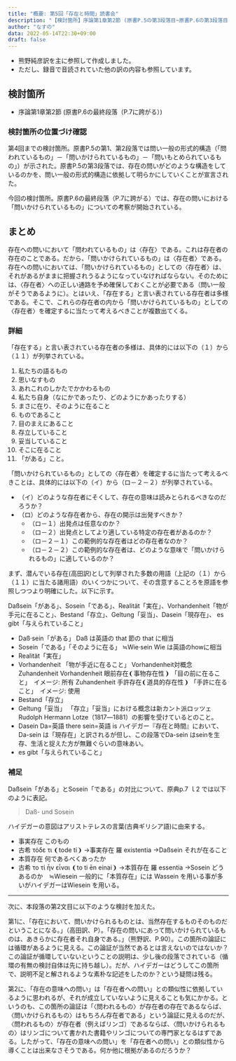 ```yaml
---
title: "概要: 第5回「存在と時間」読書会"
description: "【検討箇所】序論第1章第2節 (原書P.5の第3段落目~原書P.6の第3段落目)"
author: "なすの"
data: 2022-05-14T22:30+09:00
draft: false
---
```


* 熊野純彦訳を主に参照して作成しました。
* ただし、録音で音読されていた他の訳の内容も参照しています。

検討箇所
----
* 序論第1章第2節 (原書P.6の最終段落（P.7に跨がる）)

### 検討箇所の位置づけ確認
第4回までの検討箇所。原書P.5の第1、第2段落では問い一般の形式的構造（「問われているもの」－「問いかけられているもの」－「問いもとめられているもの」）が示された。原書P.5の第3段落では、存在の問いがどのような構造をしているのかを、問い一般の形式的構造に依拠して明らかにしていくことが宣言された。

今回の検討箇所。原書P.6の最終段落（P.7に跨がる）では、存在の問いにおける「問いかけられているもの」についての考察が開始されている。


まとめ
----

存在への問いにおいて「問われているもの」は〈存在〉である。これは存在者の存在のことである。だから、「問いかけられているもの」は〈存在者〉である。存在への問いにおいては、「問いかけられているもの」としての〈存在者〉は、それがあるがままに把握されうるようになっていなければならない。そのためには、〈存在者〉への正しい通路を予め確保しておくことが必要である（問い一般がそうであるように）。とはいえ、「存在する」と言い表されている存在者は多様である。そこで、これらの存在者の内から「問いかけられているもの」としての〈存在者〉を確定するに当たって考えるべきことが複数出てくる。

### 詳細

「存在する」と言い表されている存在者の多様は、具体的には以下の（１）から（１１）が列挙されている。

1. 私たちの語るもの
2. 思いなすもの
3. あれこれのしかたでかかわるもの
4. 私たち自身（なにかであったり、どのようにかあったりする）
5. まさに在り、そのように在ること
6. ものであること
7. 目のまえにあること
8. 存立していること
9. 妥当していること
10. そこに在ること
11. 「がある」こと。

「問いかけられているもの」としての〈存在者〉を確定するに当たって考えるべきことは、具体的には以下の（イ）から（ロ－２－２）が列挙されている。

* （イ）どのような存在者にそくして、存在の意味は読みとられるべきなのだろうか？
* （ロ）どのような存在者から、存在の開示は出発すべきか？
  * （ロ－１）出発点は任意なのか？
  * （ロ－２）出発点としてより適している特定の存在者があるのか？
  * （ロ－２－１）この範例的な存在者はどの存在者なのか？
  * （ロ－２－２）この範例的な存在者は、どのような意味で「問いかけられるもの」に適しているのか？ 

まず、潜んでいる存在(高田訳)として列挙された多数の用語（上記の（１）から（１１）に当たる諸用語）のいくつかについて、その含意することろを原語を参照しつつより明確にした。以下に示す。

Daßsein「がある」、Sosein「である」、Realität「実在」、Vorhandenheit「物が手元に在ること」、Bestand「存立」、Geltung「妥当」、Dasein「現存在」、
es gibt「与えられていること」

* Daß·sein「がある」
    Daß は英語の that 節の that に相当
* Sosein「である」「そのように在る」
    ≒Wie·sein
    Wie は英語のhowに相当
* Realität「実在」
* Vorhandenheit 「物が手近に在ること」
    Vorhandenheit対概念 Zuhandenheit
    Vorhandenheit 眼前存在❨事物存在性❩
    「目の前に在ること」　イメージ: 所有
    Zuhandenheit 手許存在❨道具的存在性❩
    「手許に在ること」　イメージ: 使用
* Bestand「存立」
* Geltung「妥当」
    「存立」「妥当」における概念は新カント派ロッツェRudolph Hermann Lotze（1817―1881）の影響を受けているとのこと。
* Dasein 
    Da=英語 there
    sein=英語 is
    ハイデガー『存在と時間』において、Da-sein は「現存在」と訳されるが但し、この段落でDa-sein はseinを生存、生活と捉えた方が無難ぐらいの意味あい。
* es gibt「与えられていること」

### 補足
Daßsein「がある」とSosein「である」の対比について、原典p.7 ｌ2 では以下のように表記。
> Daß- und Sosein

ハイデガーの意図はアリストテレスの言葉(古典ギリシア語)に由来する。

* 事実存在  このもの
* 古希 τόδε τι  ❨tode ti❩
    →事実存在  羅 existentia
    →Daßsein それが在ること
* 本質存在 何であるべくあったか 
* 古希 το τί ἦν εἶναι ❨to ti ēn einai❩
    →本質存在  羅 essentia
    →Sosein どうあるのか　≒Wiesein
    一般的に「本質存在」には Wassein を用いる事が多いがハイデガーはWiesein  を用いる。

---

次に、本段落の第2文目に以下のような検討を加えた。

第1に、「存在において、問いかけられるものとは、当然存在するものそのものだということになる。」（高田訳、P）。「存在の問いにあって問いかけられているものは、あきらかに存在者それ自身である。」（熊野訳、P.90）。この箇所の論証には循環があるように見える。この論証が当然であるとは言えないのではないか？この論証が循環していないということの説明は、少し後の段落でされている（循環の有無の検討自体は先に持ち越し）。だが、ハイデガーはどうしてこの箇所で、説明不足と解されるような素朴な記述をしたのか？という疑問は残る。

第2に、「存在の意味への問い」は「存在者への問い」との類似性に依拠しているように思われるが、それが成立していないように見えることも気にかかる。というのも、この箇所の論証は「〈問われるもの〉が存在者の存在であるならば、〈問いかけられるもの〉はもちろん存在者である」という論証に見えるのだが、〈問われるもの〉が存在者（例えばリンゴ）であるならば、〈問いかけられるもの〉はリンゴについて書かれた書籍やリンゴについての専門家となるはずである。したがって、「存在の意味への問い」を「存在者への問い」との類似性から導くことは出来なさそうである。何か他に根拠があるのだろうか？
